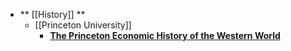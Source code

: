 - ** [[History]] **
	- [[Princeton University]]
		- [**The Princeton Economic History of the Western World**]()